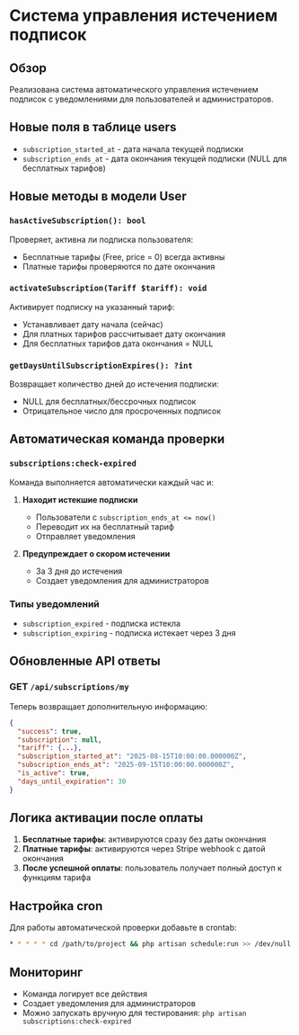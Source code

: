 # Система управления истечением подписок

## Обзор

Реализована система автоматического управления истечением подписок с уведомлениями для пользователей и администраторов.

## Новые поля в таблице users

- `subscription_started_at` - дата начала текущей подписки
- `subscription_ends_at` - дата окончания текущей подписки (NULL для бесплатных тарифов)

## Новые методы в модели User

### `hasActiveSubscription(): bool`
Проверяет, активна ли подписка пользователя:
- Бесплатные тарифы (Free, price = 0) всегда активны
- Платные тарифы проверяются по дате окончания

### `activateSubscription(Tariff $tariff): void`
Активирует подписку на указанный тариф:
- Устанавливает дату начала (сейчас)
- Для платных тарифов рассчитывает дату окончания
- Для бесплатных тарифов дата окончания = NULL

### `getDaysUntilSubscriptionExpires(): ?int`
Возвращает количество дней до истечения подписки:
- NULL для бесплатных/бессрочных подписок
- Отрицательное число для просроченных подписок

## Автоматическая команда проверки

### `subscriptions:check-expired`

Команда выполняется автоматически каждый час и:

1. **Находит истекшие подписки**
   - Пользователи с `subscription_ends_at <= now()`
   - Переводит их на бесплатный тариф
   - Отправляет уведомления

2. **Предупреждает о скором истечении**
   - За 3 дня до истечения
   - Создает уведомления для администраторов

### Типы уведомлений

- `subscription_expired` - подписка истекла
- `subscription_expiring` - подписка истекает через 3 дня

## Обновленные API ответы

### GET `/api/subscriptions/my`

Теперь возвращает дополнительную информацию:

```json
{
  "success": true,
  "subscription": null,
  "tariff": {...},
  "subscription_started_at": "2025-08-15T10:00:00.000000Z",
  "subscription_ends_at": "2025-09-15T10:00:00.000000Z",
  "is_active": true,
  "days_until_expiration": 30
}
```

## Логика активации после оплаты

1. **Бесплатные тарифы**: активируются сразу без даты окончания
2. **Платные тарифы**: активируются через Stripe webhook с датой окончания
3. **После успешной оплаты**: пользователь получает полный доступ к функциям тарифа

## Настройка cron

Для работы автоматической проверки добавьте в crontab:

```bash
* * * * * cd /path/to/project && php artisan schedule:run >> /dev/null 2>&1
```

## Мониторинг

- Команда логирует все действия
- Создает уведомления для администраторов
- Можно запускать вручную для тестирования: `php artisan subscriptions:check-expired`

